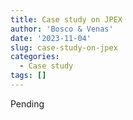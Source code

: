 ```yaml
---
title: Case study on JPEX
author: 'Bosco & Venas'
date: '2023-11-04'
slug: case-study-on-jpex
categories: 
  - Case study
tags: []
---
```


Pending